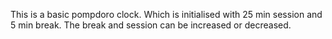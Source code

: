 This is a basic pompdoro clock. 
Which is initialised with 25 min session and 5 min break.
The break and session can be increased or decreased.
